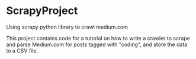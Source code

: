 # ScrapyProject
Using scrapy python library to crawl medium.com

This project contains code for a tutorial on how to write a crawler to scrape and parse Medium.com for posts tagged with "coding", and store the data to a CSV file.
